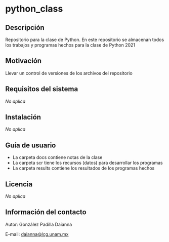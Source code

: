 # python_class
## Descripción
Repositorio para la clase de Python. En este repositorio se almacenan todos los trabajos y programas hechos para la clase de Python 2021

## Motivación
Llevar un control de versiones de los archivos del repositorio 

## Requisitos del sistema

*No aplica*

## Instalación
*No aplica*

## Guía de usuario

* La carpeta docs contiene notas de la clase
* La carpeta scr tiene los recursos (datos) para desarrollar los programas
* La carpeta results contiene los resultados de los programas hechos

## Licencia
*No aplica*
## Información del contacto
Autor: González Padilla Daianna

E-mail: daianna@lcg.unam.mx

